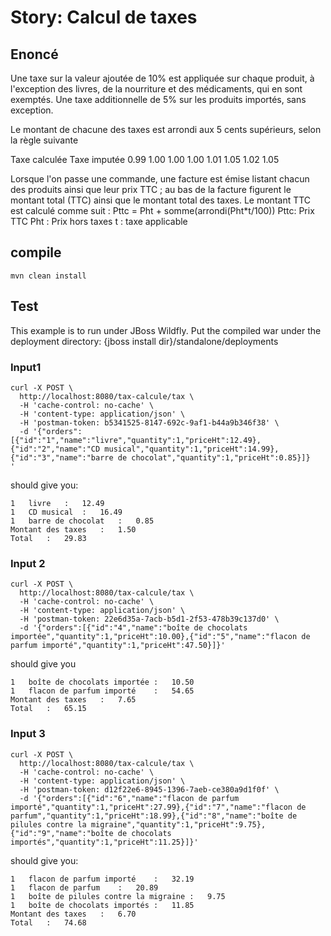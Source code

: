 # Story: Calcul de taxes


## Enoncé

Une taxe sur la valeur ajoutée de 10% est appliquée sur chaque produit, à l'exception des livres, de
la nourriture et des médicaments, qui en sont exemptés. Une taxe additionnelle de 5% sur les
produits importés, sans exception.

Le montant de chacune des taxes est arrondi aux 5 cents supérieurs, selon la règle suivante


Taxe calculée Taxe imputée
0.99 1.00
1.00 1.00
1.01 1.05
1.02 1.05

Lorsque l'on passe une commande, une facture est émise listant chacun des produits ainsi que leur
prix TTC ; au bas de la facture figurent le montant total (TTC) ainsi que le montant total des taxes.
Le montant TTC est calculé comme suit : Pttc = Pht + somme(arrondi(Pht*t/100)) Pttc: Prix TTC Pht :
Prix hors taxes t : taxe applicable



## compile
```
mvn clean install
```

## Test
This example is to run under JBoss Wildfly. Put the compiled war under the deployment directory: {jboss install dir}/standalone/deployments

### Input1
```
curl -X POST \
  http://localhost:8080/tax-calcule/tax \
  -H 'cache-control: no-cache' \
  -H 'content-type: application/json' \
  -H 'postman-token: b5341525-8147-692c-9af1-b44a9b346f38' \
  -d '{"orders":[{"id":"1","name":"livre","quantity":1,"priceHt":12.49},{"id":"2","name":"CD musical","quantity":1,"priceHt":14.99},{"id":"3","name":"barre de chocolat","quantity":1,"priceHt":0.85}]}
'
```

should give you:
```
1	livre	:	12.49
1	CD musical	:	16.49
1	barre de chocolat	:	0.85
Montant des taxes	:	1.50
Total	:	29.83
```
### Input 2
```
curl -X POST \
  http://localhost:8080/tax-calcule/tax \
  -H 'cache-control: no-cache' \
  -H 'content-type: application/json' \
  -H 'postman-token: 22e6d35a-7acb-b5d1-2f53-478b39c137d0' \
  -d '{"orders":[{"id":"4","name":"boîte de chocolats importée","quantity":1,"priceHt":10.00},{"id":"5","name":"flacon de parfum importé","quantity":1,"priceHt":47.50}]}'
  ```
  
  should give you
  
 ```
1	boîte de chocolats importée	:	10.50
1	flacon de parfum importé	:	54.65
Montant des taxes	:	7.65
Total	:	65.15
```


### Input 3
```
curl -X POST \
  http://localhost:8080/tax-calcule/tax \
  -H 'cache-control: no-cache' \
  -H 'content-type: application/json' \
  -H 'postman-token: d12f22e6-8945-1396-7aeb-ce380a9d1f0f' \
  -d '{"orders":[{"id":"6","name":"flacon de parfum importé","quantity":1,"priceHt":27.99},{"id":"7","name":"flacon de parfum","quantity":1,"priceHt":18.99},{"id":"8","name":"boîte de pilules contre la migraine","quantity":1,"priceHt":9.75},{"id":"9","name":"boîte de chocolats importés","quantity":1,"priceHt":11.25}]}'
```
should give you:
```
1	flacon de parfum importé	:	32.19
1	flacon de parfum	:	20.89
1	boîte de pilules contre la migraine	:	9.75
1	boîte de chocolats importés	:	11.85
Montant des taxes	:	6.70
Total	:	74.68
```
  
